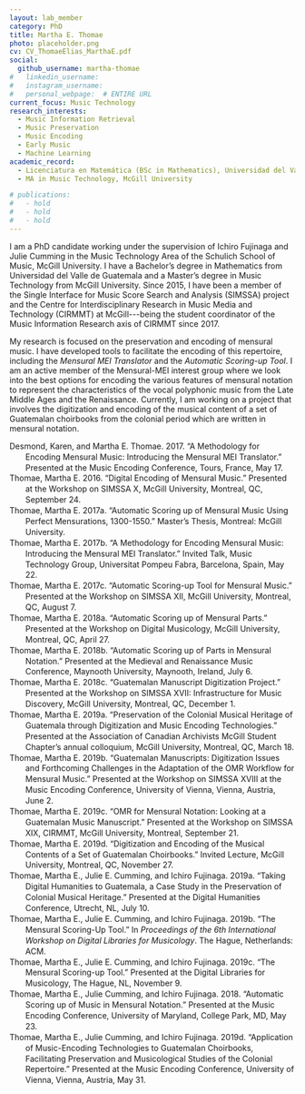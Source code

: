 ```yaml
---
layout: lab_member
category: PhD
title: Martha E. Thomae
photo: placeholder.png
cv: CV_ThomaeElias_MarthaE.pdf
social:
  github_username: martha-thomae
#   linkedin_username:
#   instagram_username:
#   personal_webpage:  # ENTIRE URL
current_focus: Music Technology
research_interests:
  - Music Information Retrieval
  - Music Preservation
  - Music Encoding
  - Early Music
  - Machine Learning
academic_record:
  - Licenciatura en Matemática (BSc in Mathematics), Universidad del Valle de Guatemala
  - MA in Music Technology, McGill University

# publications:
#   - hold
#   - hold
#   - hold
---
```


<!-- FILL IN BIO HERE -->

I am a PhD candidate working under the supervision of Ichiro Fujinaga and Julie Cumming in the Music Technology Area of the Schulich School of Music, McGill University. I have a Bachelor’s degree in Mathematics from Universidad del Valle de Guatemala and a Master’s degree in Music Technology from McGill University. Since 2015, I have been a member of the Single Interface for Music Score Search and Analysis (SIMSSA) project and the Centre for Interdisciplinary Research in Music Media and Technology (CIRMMT) at McGill---being the student coordinator of the Music Information Research axis of CIRMMT since 2017. 

My research is focused on the preservation and encoding of mensural music. I have developed tools to facilitate the encoding of this repertoire, including the <i>Mensural MEI Translator</i> and the <i>Automatic Scoring-up Tool</i>. I am an active member of the Mensural-MEI interest group where we look into the best options for encoding the various features of mensural notation to represent the characteristics of the vocal polyphonic music from the Late Middle Ages and the Renaissance. Currently, I am working on a project that involves the digitization and encoding of the musical content of a set of Guatemalan choirbooks from the colonial period which are written in mensural notation.

<html xmlns="http://www.w3.org/1999/xhtml" xml:lang="en">
<head>
<meta http-equiv="Content-Type" content="text/html; charset=utf-8"/>
<title>Bibliography</title>
</head>
<body>
<div class="csl-bib-body" style="line-height: 1.35; margin-left: 2em; text-indent:-2em;">
  <div class="csl-entry">Desmond, Karen, and Martha E. Thomae. 2017. “A Methodology for Encoding Mensural Music: Introducing the Mensural MEI Translator.” Presented at the Music Encoding Conference, Tours, France, May 17.</div>
  <span class="Z3988" title="url_ver=Z39.88-2004&amp;ctx_ver=Z39.88-2004&amp;rfr_id=info%3Asid%2Fzotero.org%3A2&amp;rft_val_fmt=info%3Aofi%2Ffmt%3Akev%3Amtx%3Adc&amp;rft.type=presentation&amp;rft.title=A%20Methodology%20for%20Encoding%20Mensural%20Music%3A%20Introducing%20the%20Mensural%20MEI%20Translator&amp;rft.aufirst=Karen&amp;rft.aulast=Desmond&amp;rft.au=Karen%20Desmond&amp;rft.au=Martha%20E.%20Thomae&amp;rft.date=2017-05-17"></span>
  <div class="csl-entry">Thomae, Martha E. 2016. “Digital Encoding of Mensural Music.” Presented at the Workshop on SIMSSA X, McGill University, Montreal, QC, September 24.</div>
  <span class="Z3988" title="url_ver=Z39.88-2004&amp;ctx_ver=Z39.88-2004&amp;rfr_id=info%3Asid%2Fzotero.org%3A2&amp;rft_val_fmt=info%3Aofi%2Ffmt%3Akev%3Amtx%3Adc&amp;rft.type=presentation&amp;rft.title=Digital%20Encoding%20of%20Mensural%20Music&amp;rft.aufirst=Martha%20E.&amp;rft.aulast=Thomae&amp;rft.au=Martha%20E.%20Thomae&amp;rft.date=2016-09-24"></span>
  <div class="csl-entry">Thomae, Martha E. 2017a. “Automatic Scoring up of Mensural Music Using Perfect Mensurations, 1300-1550.” Master’s Thesis, Montreal: McGill University.</div>
  <span class="Z3988" title="url_ver=Z39.88-2004&amp;ctx_ver=Z39.88-2004&amp;rfr_id=info%3Asid%2Fzotero.org%3A2&amp;rft_val_fmt=info%3Aofi%2Ffmt%3Akev%3Amtx%3Adissertation&amp;rft.title=Automatic%20Scoring%20up%20of%20Mensural%20Music%20Using%20Perfect%20Mensurations%2C%201300-1550&amp;rft.aufirst=Martha%20E.&amp;rft.aulast=Thomae&amp;rft.au=Martha%20E.%20Thomae&amp;rft.date=2017"></span>
  <div class="csl-entry">Thomae, Martha E. 2017b. “A Methodology for Encoding Mensural Music: Introducing the Mensural MEI Translator.” Invited Talk, Music Technology Group, Universitat Pompeu Fabra, Barcelona, Spain, May 22.</div>
  <span class="Z3988" title="url_ver=Z39.88-2004&amp;ctx_ver=Z39.88-2004&amp;rfr_id=info%3Asid%2Fzotero.org%3A2&amp;rft_val_fmt=info%3Aofi%2Ffmt%3Akev%3Amtx%3Adc&amp;rft.type=presentation&amp;rft.title=A%20Methodology%20for%20Encoding%20Mensural%20Music%3A%20Introducing%20the%20Mensural%20MEI%20Translator&amp;rft.aufirst=Martha%20E.&amp;rft.aulast=Thomae&amp;rft.au=Martha%20E.%20Thomae&amp;rft.date=2017-05-22"></span>
  <div class="csl-entry">Thomae, Martha E. 2017c. “Automatic Scoring-up Tool for Mensural Music.” Presented at the Workshop on SIMSSA XII, McGill University, Montreal, QC, August 7.</div>
  <span class="Z3988" title="url_ver=Z39.88-2004&amp;ctx_ver=Z39.88-2004&amp;rfr_id=info%3Asid%2Fzotero.org%3A2&amp;rft_val_fmt=info%3Aofi%2Ffmt%3Akev%3Amtx%3Adc&amp;rft.type=presentation&amp;rft.title=Automatic%20Scoring-up%20Tool%20for%20Mensural%20Music&amp;rft.aufirst=Martha%20E.&amp;rft.aulast=Thomae&amp;rft.au=Martha%20E.%20Thomae&amp;rft.date=2017-08-07"></span>
  <div class="csl-entry">Thomae, Martha E. 2018a. “Automatic Scoring up of Mensural Parts.” Presented at the Workshop on Digital Musicology, McGill University, Montreal, QC, April 27.</div>
  <span class="Z3988" title="url_ver=Z39.88-2004&amp;ctx_ver=Z39.88-2004&amp;rfr_id=info%3Asid%2Fzotero.org%3A2&amp;rft_val_fmt=info%3Aofi%2Ffmt%3Akev%3Amtx%3Adc&amp;rft.type=presentation&amp;rft.title=Automatic%20Scoring%20up%20of%20Mensural%20Parts&amp;rft.aufirst=Martha%20E.&amp;rft.aulast=Thomae&amp;rft.au=Martha%20E.%20Thomae&amp;rft.date=2018-04-27"></span>
  <div class="csl-entry">Thomae, Martha E. 2018b. “Automatic Scoring up of Parts in Mensural Notation.” Presented at the Medieval and Renaissance Music Conference, Maynooth University, Maynooth, Ireland, July 6.</div>
  <span class="Z3988" title="url_ver=Z39.88-2004&amp;ctx_ver=Z39.88-2004&amp;rfr_id=info%3Asid%2Fzotero.org%3A2&amp;rft_val_fmt=info%3Aofi%2Ffmt%3Akev%3Amtx%3Adc&amp;rft.type=presentation&amp;rft.title=Automatic%20scoring%20up%20of%20parts%20in%20mensural%20notation&amp;rft.aufirst=Martha%20E.&amp;rft.aulast=Thomae&amp;rft.au=Martha%20E.%20Thomae&amp;rft.date=2018-07-06"></span>
  <div class="csl-entry">Thomae, Martha E. 2018c. “Guatemalan Manuscript Digitization Project.” Presented at the Workshop on SIMSSA XVII: Infrastructure for Music Discovery, McGill University, Montreal, QC, December 1.</div>
  <span class="Z3988" title="url_ver=Z39.88-2004&amp;ctx_ver=Z39.88-2004&amp;rfr_id=info%3Asid%2Fzotero.org%3A2&amp;rft_val_fmt=info%3Aofi%2Ffmt%3Akev%3Amtx%3Adc&amp;rft.type=presentation&amp;rft.title=Guatemalan%20Manuscript%20Digitization%20Project&amp;rft.aufirst=Martha%20E.&amp;rft.aulast=Thomae&amp;rft.au=Martha%20E.%20Thomae&amp;rft.date=2018-12-01"></span>
  <div class="csl-entry">Thomae, Martha E. 2019a. “Preservation of the Colonial Musical Heritage of Guatemala through Digitization and Music Encoding Technologies.” Presented at the Association of Canadian Archivists McGill Student Chapter’s annual colloquium, McGill University, Montreal, QC, March 18.</div>
  <span class="Z3988" title="url_ver=Z39.88-2004&amp;ctx_ver=Z39.88-2004&amp;rfr_id=info%3Asid%2Fzotero.org%3A2&amp;rft_val_fmt=info%3Aofi%2Ffmt%3Akev%3Amtx%3Adc&amp;rft.type=presentation&amp;rft.title=Preservation%20of%20the%20Colonial%20Musical%20Heritage%20of%20Guatemala%20through%20Digitization%20and%20Music%20Encoding%20Technologies&amp;rft.aufirst=Martha%20E.&amp;rft.aulast=Thomae&amp;rft.au=Martha%20E.%20Thomae&amp;rft.date=2019-03-18"></span>
  <div class="csl-entry">Thomae, Martha E. 2019b. “Guatemalan Manuscripts: Digitization Issues and Forthcoming Challenges in the Adaptation of the OMR Workflow for Mensural Music.” Presented at the Workshop on SIMSSA XVIII at the Music Encoding Conference, University of Vienna, Vienna, Austria, June 2.</div>
  <span class="Z3988" title="url_ver=Z39.88-2004&amp;ctx_ver=Z39.88-2004&amp;rfr_id=info%3Asid%2Fzotero.org%3A2&amp;rft_val_fmt=info%3Aofi%2Ffmt%3Akev%3Amtx%3Adc&amp;rft.type=presentation&amp;rft.title=Guatemalan%20Manuscripts%3A%20Digitization%20issues%20and%20forthcoming%20challenges%20in%20the%20adaptation%20of%20the%20OMR%20workflow%20for%20mensural%20music&amp;rft.aufirst=Martha%20E.&amp;rft.aulast=Thomae&amp;rft.au=Martha%20E.%20Thomae&amp;rft.date=2019-06-02"></span>
  <div class="csl-entry">Thomae, Martha E. 2019c. “OMR for Mensural Notation: Looking at a Guatemalan Music Manuscript.” Presented at the Workshop on SIMSSA XIX, CIRMMT, McGill University, Montreal, September 21.</div>
  <span class="Z3988" title="url_ver=Z39.88-2004&amp;ctx_ver=Z39.88-2004&amp;rfr_id=info%3Asid%2Fzotero.org%3A2&amp;rft_val_fmt=info%3Aofi%2Ffmt%3Akev%3Amtx%3Adc&amp;rft.type=presentation&amp;rft.title=OMR%20for%20Mensural%20Notation%3A%20Looking%20at%20a%20Guatemalan%20Music%20Manuscript&amp;rft.aufirst=Martha%20E.&amp;rft.aulast=Thomae&amp;rft.au=Martha%20E.%20Thomae&amp;rft.date=2019-09-21"></span>
  <div class="csl-entry">Thomae, Martha E. 2019d. “Digitization and Encoding of the Musical Contents of a Set of Guatemalan Choirbooks.” Invited Lecture, McGill University, Montreal, QC, November 27.</div>
  <span class="Z3988" title="url_ver=Z39.88-2004&amp;ctx_ver=Z39.88-2004&amp;rfr_id=info%3Asid%2Fzotero.org%3A2&amp;rft_val_fmt=info%3Aofi%2Ffmt%3Akev%3Amtx%3Adc&amp;rft.type=presentation&amp;rft.title=Digitization%20and%20Encoding%20of%20the%20Musical%20Contents%20of%20a%20Set%20of%20Guatemalan%20Choirbooks&amp;rft.aufirst=Martha%20E.&amp;rft.aulast=Thomae&amp;rft.au=Martha%20E.%20Thomae&amp;rft.date=2019-11-27"></span>
  <div class="csl-entry">Thomae, Martha E., Julie E. Cumming, and Ichiro Fujinaga. 2019a. “Taking Digital Humanities to Guatemala, a Case Study in the Preservation of Colonial Musical Heritage.” Presented at the Digital Humanities Conference, Utrecht, NL, July 10.</div>
  <span class="Z3988" title="url_ver=Z39.88-2004&amp;ctx_ver=Z39.88-2004&amp;rfr_id=info%3Asid%2Fzotero.org%3A2&amp;rft_val_fmt=info%3Aofi%2Ffmt%3Akev%3Amtx%3Adc&amp;rft.type=presentation&amp;rft.title=Taking%20Digital%20Humanities%20to%20Guatemala%2C%20a%20Case%20Study%20in%20the%20Preservation%20of%20Colonial%20Musical%20Heritage&amp;rft.aufirst=Martha%20E.&amp;rft.aulast=Thomae&amp;rft.au=Martha%20E.%20Thomae&amp;rft.au=Julie%20E.%20Cumming&amp;rft.au=Ichiro%20Fujinaga&amp;rft.date=2019-07-10"></span>
  <div class="csl-entry">Thomae, Martha E., Julie E. Cumming, and Ichiro Fujinaga. 2019b. “The Mensural Scoring-Up Tool.” In <i>Proceedings of the 6th International Workshop on Digital Libraries for Musicology</i>. The Hague, Netherlands: ACM.</div>
  <span class="Z3988" title="url_ver=Z39.88-2004&amp;ctx_ver=Z39.88-2004&amp;rfr_id=info%3Asid%2Fzotero.org%3A2&amp;rft_val_fmt=info%3Aofi%2Ffmt%3Akev%3Amtx%3Abook&amp;rft.genre=proceeding&amp;rft.atitle=The%20Mensural%20Scoring-Up%20Tool&amp;rft.btitle=Proceedings%20of%20the%206th%20International%20Workshop%20on%20Digital%20Libraries%20for%20Musicology&amp;rft.place=The%20Hague%2C%20Netherlands&amp;rft.publisher=ACM&amp;rft.aufirst=Martha%20E.&amp;rft.aulast=Thomae&amp;rft.au=Martha%20E.%20Thomae&amp;rft.au=Julie%20E.%20Cumming&amp;rft.au=Ichiro%20Fujinaga&amp;rft.date=2019-11"></span>
  <div class="csl-entry">Thomae, Martha E., Julie E. Cumming, and Ichiro Fujinaga. 2019c. “The Mensural Scoring-up Tool.” Presented at the Digital Libraries for Musicology, The Hague, NL, November 9.</div>
  <span class="Z3988" title="url_ver=Z39.88-2004&amp;ctx_ver=Z39.88-2004&amp;rfr_id=info%3Asid%2Fzotero.org%3A2&amp;rft_val_fmt=info%3Aofi%2Ffmt%3Akev%3Amtx%3Adc&amp;rft.type=presentation&amp;rft.title=The%20Mensural%20Scoring-up%20Tool&amp;rft.aufirst=Martha%20E.&amp;rft.aulast=Thomae&amp;rft.au=Martha%20E.%20Thomae&amp;rft.au=Julie%20E.%20Cumming&amp;rft.au=Ichiro%20Fujinaga&amp;rft.date=2019-11-09"></span>
  <div class="csl-entry">Thomae, Martha E., Julie Cumming, and Ichiro Fujinaga. 2018. “Automatic Scoring up of Music in Mensural Notation.” Presented at the Music Encoding Conference, University of Maryland, College Park, MD, May 23.</div>
  <span class="Z3988" title="url_ver=Z39.88-2004&amp;ctx_ver=Z39.88-2004&amp;rfr_id=info%3Asid%2Fzotero.org%3A2&amp;rft_val_fmt=info%3Aofi%2Ffmt%3Akev%3Amtx%3Adc&amp;rft.type=presentation&amp;rft.title=Automatic%20Scoring%20up%20of%20Music%20in%20Mensural%20Notation&amp;rft.aufirst=Martha%20E.&amp;rft.aulast=Thomae&amp;rft.au=Martha%20E.%20Thomae&amp;rft.au=Julie%20Cumming&amp;rft.au=Ichiro%20Fujinaga&amp;rft.date=2018-05-23"></span>
  <div class="csl-entry">Thomae, Martha E., Julie Cumming, and Ichiro Fujinaga. 2019d. “Application of Music-Encoding Technologies to Guatemalan Choirbooks, Facilitating Preservation and Musicological Studies of the Colonial Repertoire.” Presented at the Music Encoding Conference, University of Vienna, Vienna, Austria, May 31.</div>
  <span class="Z3988" title="url_ver=Z39.88-2004&amp;ctx_ver=Z39.88-2004&amp;rfr_id=info%3Asid%2Fzotero.org%3A2&amp;rft_val_fmt=info%3Aofi%2Ffmt%3Akev%3Amtx%3Adc&amp;rft.type=presentation&amp;rft.title=Application%20of%20Music-Encoding%20Technologies%20to%20Guatemalan%20Choirbooks%2C%20Facilitating%20Preservation%20and%20Musicological%20Studies%20of%20the%20Colonial%20Repertoire&amp;rft.aufirst=Martha%20E.&amp;rft.aulast=Thomae&amp;rft.au=Martha%20E.%20Thomae&amp;rft.au=Julie%20Cumming&amp;rft.au=Ichiro%20Fujinaga&amp;rft.date=2019-05-31"></span>
</div></body>
</html>
